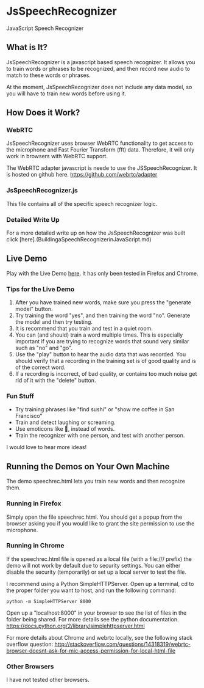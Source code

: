 # JsSpeechRecognizer
JavaScript Speech Recognizer

## What is It?
JsSpeechRecognizer is a javascript based speech recognizer. It allows you to train words or phrases to be recognized, and then record new audio to match to these words or phrases.

At the moment, JsSpeechRecognizer does not include any data model, so you will have to train new words before using it.

## How Does it Work?

### WebRTC
JsSpeechRecognizer uses browser WebRTC functionality to get access to the microphone and Fast Fourier Transform (fft) data. Therefore, it will only work in browsers with WebRTC support.

The WebRTC adapter javascript is neede to use the JSSpeechRecognizer. It is hosted on github here. https://github.com/webrtc/adapter

### JsSpeechRecognizer.js
This file contains all of the specific speech recognizer logic.

### Detailed Write Up
For a more detailed write up on how the JsSpeechRecognizer was built click [here].(BuildingaSpeechRecognizerinJavaScript.md)

## Live Demo
Play with the Live Demo [here](http://dreamdom.github.io/speechrec.html). It has only been tested in Firefox and Chrome.


### Tips for the Live Demo

1. After you have trained new words, make sure you press the "generate model" button.
2. Try training the word "yes", and then training the word "no". Generate the model and then try testing.
3. It is recommend that you train and test in a quiet room.
4. You can (and should) train a word multiple times. This is especially important if you are trying to recognize words that sound very similar such as "no" and "go".
5. Use the "play" button to hear the audio data that was recorded. You should verify that a recording in the training set is of good quality and is of the correct word.
6. If a recording is incorrect, of bad quality, or contains too much noise get rid of it with the "delete" button.

### Fun Stuff

* Try training phrases like "find sushi" or "show me coffee in San Francisco"
* Train and detect laughing or screaming.
* Use emoticons like 🐔, instead of words.
* Train the recognizer with one person, and test with another person.

I would love to hear more ideas!

## Running the Demos on Your Own Machine
The demo speechrec.html lets you train new words and then recognize them.

### Running in Firefox
Simply open the file speechrec.html. You should get a popup from the browser asking you if you would like to grant the site permission to use the microphone.

### Running in Chrome
If the speechrec.html file is opened as a local file (with a file:/// prefix) the demo will not work by default due to security settings. You can either disable the security (temporarily) or set up a local server to test the file.

I recommend using a Python SimpleHTTPServer. Open up a terminal, cd to the proper folder you want to host, and run the following command:

````shell
python -m SimpleHTTPServer 8000
````

Open up a "localhost:8000" in your browser to see the list of files in the folder being shared. For more details see the python documentation.
https://docs.python.org/2/library/simplehttpserver.html

For more details about Chrome and webrtc locally, see the following stack overflow question:
http://stackoverflow.com/questions/14318319/webrtc-browser-doesnt-ask-for-mic-access-permission-for-local-html-file

### Other Browsers
I have not tested other browsers.
